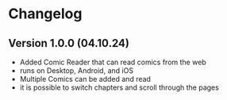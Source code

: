 # Changelog

## Version 1.0.0 (04.10.24)

- Added Comic Reader that can read comics from the web
- runs on Desktop, Android, and iOS
- Multiple Comics can be added and read
- it is possible to switch chapters and scroll through the pages